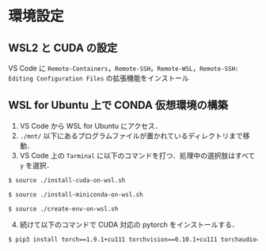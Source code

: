 # 環境設定
## WSL2 と CUDA の設定

VS Code に `Remote-Containers`，`Remote-SSH`，`Remote-WSL`，`Remote-SSH: Editing Configuration Files` の拡張機能をインストール

## WSL for Ubuntu 上で CONDA 仮想環境の構築

1. VS Code から WSL for Ubuntu にアクセス．
2. `./mnt/` 以下にあるプログラムファイルが置かれているディレクトリまで移動．
3. VS Code 上の `Tarminal` に以下のコマンドを打つ．処理中の選択肢はすべて `y` を選択．

```bash
$ source ./install-cuda-on-wsl.sh
```

```bash
$ source ./install-miniconda-on-wsl.sh
```

```bash
$ source ./create-env-on-wsl.sh
```

4. 続けて以下のコマンドで CUDA 対応の pytorch をインストールする．

```bash
$ pip3 install torch==1.9.1+cu111 torchvision==0.10.1+cu111 torchaudio===0.9.1 -f https://download.pytorch.org/whl/torch_stable.html
```